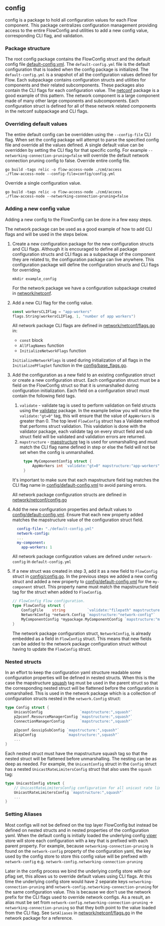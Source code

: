 ## config 
config is a package to hold all configuration values for each Flow component. This package centralizes configuration management providing access 
to the entire FlowConfig and utilities to add a new config value, corresponding CLI flag, and validation.

### Package structure
The root config package contains the FlowConfig struct and the default config file [default-config.yml](https://github.com/onflow/flow-go/blob/master/config/default-config.yml). The `default-config.yml` file is the default configuration that is loaded when the config package is initialized.
The `default-config.yml` is a snapshot of all the configuration values defined for Flow.
Each subpackage contains configuration structs and utilities for components and their related subcomponents. These packages also contain the CLI flags for each configuration value. The [netconf](https://github.com/onflow/flow-go/tree/master/network/netconf) package
is a good example of this pattern. The network component is a large component made of many other large components and subcomponents. Each configuration 
struct is defined for all of these network related components in the netconf subpackage and CLI flags. 

### Overriding default values
The entire default config can be overridden using the `--config-file` CLI flag. When set the config package will attempt to parse the specified config file and override all the values 
defined. A single default value can be overridden by setting the CLI flag for that specific config. For example `--networking-connection-pruning=false` will override the default network connection pruning 
config to false.
Override entire config file.
```shell
go build -tags relic -o flow-access-node ./cmd/access
./flow-access-node --config-file=config/config.yml
```
Override a single configuration value.
```shell
go build -tags relic -o flow-access-node ./cmd/access
./flow-access-node --networking-connection-pruning=false
```
### Adding a new config value
Adding a new config to the FlowConfig can be done in a few easy steps.

The network package can be used as a good example of how to add CLI flags and will be used in the steps below.

1. Create a new configuration package for the new configuration structs and CLI flags. Although it is encouraged to define all package configuration structs and CLI flags as a subpackage of the component they are related to,
the configuration package can live anywhere. This configuration package will define the configuration structs and CLI flags for overriding.
    ```shell
    mkdir example_config 
    ```
    For the network package we have a configuration subpackage created in [network/netconf](https://github.com/onflow/flow-go/tree/master/network/netconf). 

2. Add a new CLI flag for the config value. 
    ```go
    const workersCLIFlag = "app-workers"
    flags.String(workersCLIFlag, 1, "number of app workers")
    ```

   All network package CLI flags are defined in [network/netconf/flags.go](https://github.com/onflow/flow-go/blob/master/network/netconf/flags.go) in:
    - `const` block
    - `AllFlagNames` function
    - `InitializeNetworkFlags` function

    `InitializeNetworkFlags` is used during initialization of all flags 
    in the `InitializePFlagSet` function in the [config/base_flags.go](https://github.com/onflow/flow-go/blob/master/config/base_flags.go).

3. Add the configuration as a new field to an existing configuration struct or create a new configuration struct. Each configuration struct must be a field on the FlowConfig struct so that it is unmarshalled during configuration initialization.
    Each field on a configuration struct must contain the following field tags.
   1. `validate` - validate tag is used to perform validation on field structs using the [validator](https://github.com/go-playground/validator) package. In the example below you will notice 
   the `validate:"gt=0"` tag, this will ensure that the value of `AppWorkers` is greater than 0. The top level `FlowConfig` struct has a Validate method that performs struct validation. This 
   validation is done with the validator package, each validate tag on every struct field and sub struct field will be validated and validation errors are returned.
   2. `mapstructure` - [mapstructure](https://github.com/mitchellh/mapstructure) tag is used for unmarshalling and must match the CLI flag name defined in step or else the field will not be set when the config is unmarshalled.
   ```go
        type MyComponentConfig struct {
            AppWorkers int `validate:"gt=0" mapstructure:"app-workers"`
        }
    ```
   It's important to make sure that each mapstructure field tag matches the CLI flag name in [config/default-config.yml](https://github.com/onflow/flow-go/blob/master/config/default-config.yml) to avoid parsing errors.
   
   All network package configuration structs are defined in [network/netconf/config.go](https://github.com/onflow/flow-go/blob/master/network/netconf/config.go)

4. Add the new configuration properties and default values to [config/default-config.yml](https://github.com/onflow/flow-go/blob/master/config/default-config.yml). Ensure that each new property added matches the mapstructure value of the configuration struct field.
    ```yaml
      config-file: "./default-config.yml"
      network-config:
      ...
      my-component:
        app-workers: 1
    ```
   
    All network package configuration values are defined under `network-config` in `default-config.yml`

5. If a new struct was created in step 3, add it as a new field to `FlowConfig` struct in [config/config.go](https://github.com/onflow/flow-go/blob/master/config/config.go). In the previous steps we added a new config struct and added a new property to [config/default-config.yml](https://github.com/onflow/flow-go/blob/master/config/default-config.yml) for the `my-component` struct. This property name
    must match the mapstructure field tag for the struct when added to `FlowConfig`.
    ```go
    // FlowConfig Flow configuration.
    type FlowConfig struct {
        ConfigFile    string          `validate:"filepath" mapstructure:"config-file"`
        NetworkConfig *network.Config `mapstructure:"network-config"`
        MyComponentConfig *mypackage.MyComponentConfig `mapstructure:"my-component"`
    }
    ```
   
    The network package configuration struct, `NetworkConfig`, is already embedded as a field in `FlowConfig` struct.
    This means that new fields can be added to the network package configuration struct without having to update the `FlowConfig` struct.

### Nested structs
In an effort to keep the configuration yaml structure readable some configuration properties will be defined in nested structs. When this is the case the mapstructure [squash](https://pkg.go.dev/github.com/mitchellh/mapstructure#example-Decode-EmbeddedStruct) tag must be used in the parent struct so that the corresponding nested struct will be 
flattened before the configuration is unmarshalled. This is used in the network package which is a collection of configuration structs nested in the `network.Config` struct:
```go
type Config struct {
    UnicastConfig                 `mapstructure:",squash"`
    p2pconf.ResourceManagerConfig `mapstructure:",squash"`
    ConnectionManagerConfig       `mapstructure:",squash"`
    
    p2pconf.GossipSubConfig `mapstructure:",squash"`
    AlspConfig              `mapstructure:",squash"`
    ...
}
```
Each nested struct must have the mapstructure squash tag so that the nested struct will be flattened before unmarshalling.
The nesting can be as deep as needed. For example, the `UnicastConfig` struct in the `Config` struct has a nested `UnicastRateLimitersConfig` struct that also uses the `squash` tag:

```go
type UnicastConfig struct {
    // UnicastRateLimitersConfig configuration for all unicast rate limiters.
    UnicastRateLimitersConfig `mapstructure:",squash"`
    ...
}
```

### Setting Aliases
Most configs will not be defined on the top layer FlowConfig but instead be defined on nested structs and in nested properties of the configuration yaml. When the default config is initially loaded the underlying config [viper](https://github.com/spf13/viper) store will store 
each configuration with a key that is prefixed with each parent property. For example, because `networking-connection-pruning` is found on the `network-config` property of the configuration yaml, the key used by the config store to 
store this config value will be prefixed with `network-config` e.g.
```network-config.networking-connection-pruning```

Later in the config process we bind the underlying config store with our pflag set, this allows us to override default values using CLI flags.
At this time the underlying config store would have 2 separate keys `networking-connection-pruning` and `network-config.networking-connection-pruning` for the same configuration value. This is because we don't use the network prefix for the CLI flags
used to override network configs. As a result, an alias must be set from `network-config.networking-connection-pruning` -> `networking-connection-pruning` so that they both point to the value loaded from the CLI flag. See `SetAliases` in [network/netconf/flags.go](https://github.com/onflow/flow-go/blob/master/config/network/netconf/flags.go) in the network package for a reference. 
